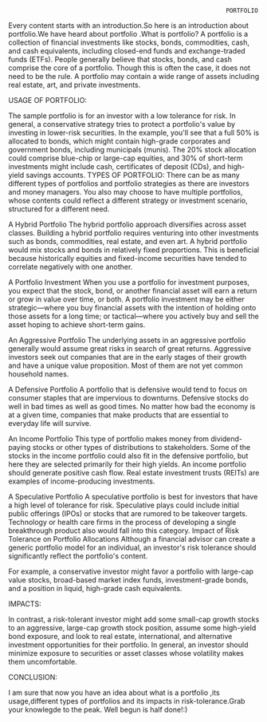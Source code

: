                                                                  PORTFOLIO


Every content starts with an introduction.So here is an introduction about portfolio.We have heard about portfolio .What is portfolio? A portfolio is a collection of financial investments like stocks, bonds, commodities, cash, and cash equivalents, including closed-end funds and exchange-traded funds (ETFs). People generally believe that stocks, bonds, and cash comprise the core of a portfolio. Though this is often the case, it does not need to be the rule. A portfolio may contain a wide range of assets including real estate, art, and private investments. 
             
             
USAGE OF PORTFOLIO:
 
The sample portfolio is for an investor with a low tolerance for risk. In general, a conservative strategy tries to protect a portfolio's value by investing in lower-risk securities. In the example, you'll see that a full 50% is allocated to bonds, which might contain high-grade corporates and government bonds, including municipals (munis). The 20% stock allocation could comprise blue-chip or large-cap equities, and 30% of short-term investments might include cash, certificates of deposit (CDs), and high-yield savings accounts.
TYPES OF PORTFOLIO:
There can be as many different types of portfolios and portfolio strategies as there are investors and money managers. You also may choose to have multiple portfolios, whose contents could reflect a different strategy or investment scenario, structured for a different need.


A Hybrid Portfolio
The hybrid portfolio approach diversifies across asset classes. Building a hybrid portfolio requires venturing into other investments such as bonds, commodities, real estate, and even art. A hybrid portfolio would mix stocks and bonds in relatively fixed proportions. This is beneficial because historically equities and fixed-income securities have tended to correlate negatively with one another.

A Portfolio Investment
When you use a portfolio for investment purposes, you expect that the stock, bond, or another financial asset will earn a return or grow in value over time, or both. A portfolio investment may be either strategic—where you buy financial assets with the intention of holding onto those assets for a long time; or tactical—where you actively buy and sell the asset hoping to achieve short-term gains.

An Aggressive Portfolio
The underlying assets in an aggressive portfolio generally would assume great risks in search of great returns. Aggressive investors seek out companies that are in the early stages of their growth and have a unique value proposition. Most of them are not yet common household names.

A Defensive Portfolio
A portfolio that is defensive would tend to focus on consumer staples that are impervious to downturns. Defensive stocks do well in bad times as well as good times. No matter how bad the economy is at a given time, companies that make products that are essential to everyday life will survive.

An Income Portfolio
This type of portfolio makes money from dividend-paying stocks or other types of distributions to stakeholders. Some of the stocks in the income portfolio could also fit in the defensive portfolio, but here they are selected primarily for their high yields. An income portfolio should generate positive cash flow. Real estate investment trusts (REITs) are examples of income-producing investments.

A Speculative Portfolio
A speculative portfolio is best for investors that have a high level of tolerance for risk. Speculative plays could include initial public offerings (IPOs) or stocks that are rumored to be takeover targets. Technology or health care firms in the process of developing a single breakthrough product also would fall into this category. 
Impact of Risk Tolerance on Portfolio Allocations
Although a financial advisor can create a generic portfolio model for an individual, an investor's risk tolerance should significantly reflect the portfolio's content.

For example, a conservative investor might favor a portfolio with large-cap value stocks, broad-based market index funds, investment-grade bonds, and a position in liquid, high-grade cash equivalents.

IMPACTS:

In contrast, a risk-tolerant investor might add some small-cap growth stocks to an aggressive, large-cap growth stock position, assume some high-yield bond exposure, and look to real estate, international, and alternative investment opportunities for their portfolio. In general, an investor should minimize exposure to securities or asset classes whose volatility makes them uncomfortable.
 
 CONCLUSION:
 
 I am sure that now you have an idea about what is a portfolio ,its usage,different types of portfolios and its impacts in risk-tolerance.Grab your knowlegde to the peak.
 Well begun is half done!:)
